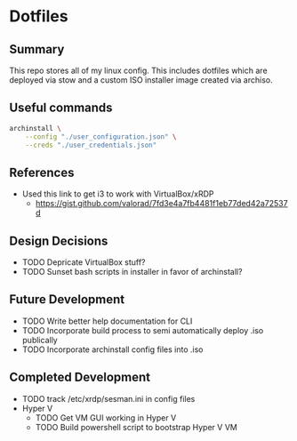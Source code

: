 
# Dotfiles

## Summary
This repo stores all of my linux config. This includes dotfiles which are deployed via stow and a 
custom ISO installer image created via archiso.

## Useful commands

```bash
archinstall \
    --config "./user_configuration.json" \
    --creds "./user_credentials.json"
```

## References
- Used this link to get i3 to work with VirtualBox/xRDP
    - https://gist.github.com/valorad/7fd3e4a7fb4481f1eb77ded42a72537d

## Design Decisions
- TODO Depricate VirtualBox stuff?
- TODO Sunset bash scripts in installer in favor of archinstall?

## Future Development
- TODO Write better help documentation for CLI
- TODO Incorporate build process to semi automatically deploy .iso publically
- TODO Incorporate archinstall config files into .iso

## Completed Development
- TODO track /etc/xrdp/sesman.ini in config files
- Hyper V
    - TODO Get VM GUI working in Hyper V
    - TODO Build powershell script to bootstrap Hyper V VM
